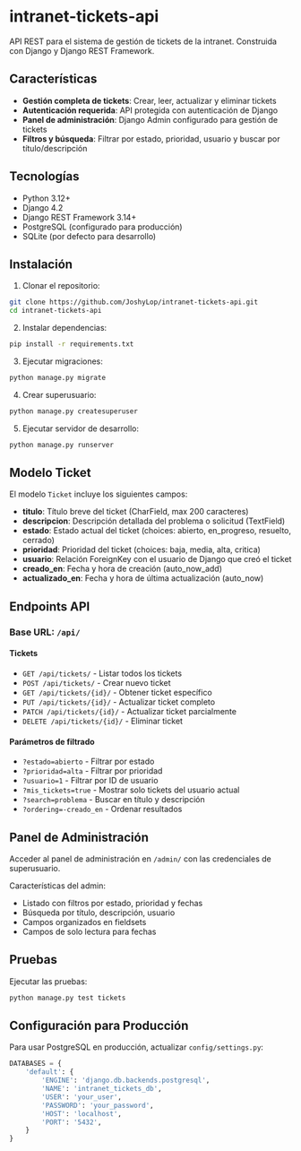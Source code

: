 # intranet-tickets-api

API REST para el sistema de gestión de tickets de la intranet. Construida con Django y Django REST Framework.

## Características

- **Gestión completa de tickets**: Crear, leer, actualizar y eliminar tickets
- **Autenticación requerida**: API protegida con autenticación de Django
- **Panel de administración**: Django Admin configurado para gestión de tickets
- **Filtros y búsqueda**: Filtrar por estado, prioridad, usuario y buscar por título/descripción

## Tecnologías

- Python 3.12+
- Django 4.2
- Django REST Framework 3.14+
- PostgreSQL (configurado para producción)
- SQLite (por defecto para desarrollo)

## Instalación

1. Clonar el repositorio:
```bash
git clone https://github.com/JoshyLop/intranet-tickets-api.git
cd intranet-tickets-api
```

2. Instalar dependencias:
```bash
pip install -r requirements.txt
```

3. Ejecutar migraciones:
```bash
python manage.py migrate
```

4. Crear superusuario:
```bash
python manage.py createsuperuser
```

5. Ejecutar servidor de desarrollo:
```bash
python manage.py runserver
```

## Modelo Ticket

El modelo `Ticket` incluye los siguientes campos:

- **titulo**: Título breve del ticket (CharField, max 200 caracteres)
- **descripcion**: Descripción detallada del problema o solicitud (TextField)
- **estado**: Estado actual del ticket (choices: abierto, en_progreso, resuelto, cerrado)
- **prioridad**: Prioridad del ticket (choices: baja, media, alta, critica)
- **usuario**: Relación ForeignKey con el usuario de Django que creó el ticket
- **creado_en**: Fecha y hora de creación (auto_now_add)
- **actualizado_en**: Fecha y hora de última actualización (auto_now)

## Endpoints API

### Base URL: `/api/`

#### Tickets

- `GET /api/tickets/` - Listar todos los tickets
- `POST /api/tickets/` - Crear nuevo ticket
- `GET /api/tickets/{id}/` - Obtener ticket específico
- `PUT /api/tickets/{id}/` - Actualizar ticket completo
- `PATCH /api/tickets/{id}/` - Actualizar ticket parcialmente
- `DELETE /api/tickets/{id}/` - Eliminar ticket

#### Parámetros de filtrado

- `?estado=abierto` - Filtrar por estado
- `?prioridad=alta` - Filtrar por prioridad
- `?usuario=1` - Filtrar por ID de usuario
- `?mis_tickets=true` - Mostrar solo tickets del usuario actual
- `?search=problema` - Buscar en título y descripción
- `?ordering=-creado_en` - Ordenar resultados

## Panel de Administración

Acceder al panel de administración en `/admin/` con las credenciales de superusuario.

Características del admin:
- Listado con filtros por estado, prioridad y fechas
- Búsqueda por título, descripción, usuario
- Campos organizados en fieldsets
- Campos de solo lectura para fechas

## Pruebas

Ejecutar las pruebas:
```bash
python manage.py test tickets
```

## Configuración para Producción

Para usar PostgreSQL en producción, actualizar `config/settings.py`:

```python
DATABASES = {
    'default': {
        'ENGINE': 'django.db.backends.postgresql',
        'NAME': 'intranet_tickets_db',
        'USER': 'your_user',
        'PASSWORD': 'your_password',
        'HOST': 'localhost',
        'PORT': '5432',
    }
}
```
